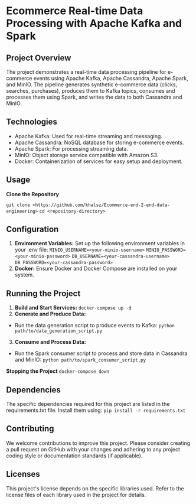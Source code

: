 # Ecommerce Real-time Data Processing with Apache Kafka and Spark

## Project Overview
The project demonstrates a real-time data processing pipeline for e-commerce events using Apache Kafka, Apache Cassandra, Apache Spark, and MinIO. The pipeline generates synthetic e-commerce data (clicks, searches, purchases), produces them to Kafka topics, consumes and processes them using Spark, and writes the data to both Cassandra and MinIO.

## Technologies
 - Apache Kafka: Used for real-time streaming and messaging.
 - Apache Cassandra: NoSQL database for storing e-commerce events.
 - Apache Spark: For processing streaming data.
 - MinIO: Object storage service compatible with Amazon S3.
 - Docker: Containerization of services for easy setup and deployment.


## Usage
**Clone the Repository**

   `git clone <https://github.com/khalsz/Ecommerce-end-2-end-data-engineering>`
   `cd <repository-directory>`

## Configuration
 1. **Environment Variables:** Set up the following environment variables in your .env file:
    `MINIO_USERNAME=<your-minio-username>`
    `MINIO_PASSWORD=<your-minio-password>`
    `DB_USERNAME=<your-cassandra-username>`
    `DB_PASSWORD=<your-cassandra-password>`
 2. **Docker:** Ensure Docker and Docker Compose are installed on your system.

## Running the Project
 1. **Build and Start Services:**
    `docker-compose up -d`
 2. **Generate and Produce Data:**
   - Run the data generation script to produce events to Kafka:
     `python path/to/data_generation_script.py`
 3. **Consume and Process Data:**
   - Run the Spark consumer script to process and store data in Cassandra and MinIO:
     `python path/to/spark_consumer_script.py`

 **Stopping the Project**
    `docker-compose down`

## Dependencies
The specific dependencies required for this project are listed in the requirements.txt file. Install them using:
    `pip install -r requirements.txt`

## Contributing
We welcome contributions to improve this project. Please consider creating a pull request on GitHub with your changes and adhering to any project coding style or documentation standards (if applicable).

## Licenses
This project's license depends on the specific libraries used. Refer to the license files of each library used in the project for details.

